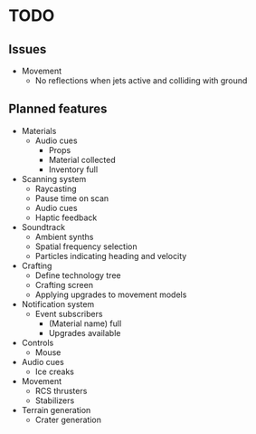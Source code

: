 # TODO
## Issues
- Movement
  - No reflections when jets active and colliding with ground

## Planned features
- Materials
  - Audio cues
    - Props
    - Material collected
    - Inventory full
- Scanning system
  - Raycasting
  - Pause time on scan
  - Audio cues
  - Haptic feedback
- Soundtrack
  - Ambient synths
  - Spatial frequency selection
  - Particles indicating heading and velocity
- Crafting
  - Define technology tree
  - Crafting screen
  - Applying upgrades to movement models
- Notification system
  - Event subscribers
    - (Material name) full
    - Upgrades available
- Controls
  - Mouse
- Audio cues
  - Ice creaks
- Movement
  - RCS thrusters
  - Stabilizers
- Terrain generation
  - Crater generation
